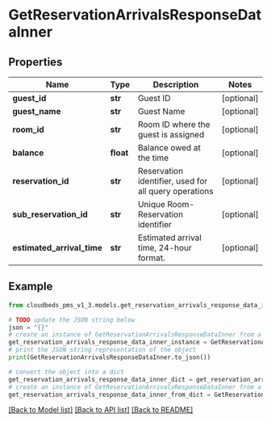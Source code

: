 # GetReservationArrivalsResponseDataInner


## Properties

Name | Type | Description | Notes
------------ | ------------- | ------------- | -------------
**guest_id** | **str** | Guest ID | [optional] 
**guest_name** | **str** | Guest Name | [optional] 
**room_id** | **str** | Room ID where the guest is assigned | [optional] 
**balance** | **float** | Balance owed at the time | [optional] 
**reservation_id** | **str** | Reservation identifier, used for all query operations | [optional] 
**sub_reservation_id** | **str** | Unique Room-Reservation identifier | [optional] 
**estimated_arrival_time** | **str** | Estimated arrival time, 24-hour format. | [optional] 

## Example

```python
from cloudbeds_pms_v1_3.models.get_reservation_arrivals_response_data_inner import GetReservationArrivalsResponseDataInner

# TODO update the JSON string below
json = "{}"
# create an instance of GetReservationArrivalsResponseDataInner from a JSON string
get_reservation_arrivals_response_data_inner_instance = GetReservationArrivalsResponseDataInner.from_json(json)
# print the JSON string representation of the object
print(GetReservationArrivalsResponseDataInner.to_json())

# convert the object into a dict
get_reservation_arrivals_response_data_inner_dict = get_reservation_arrivals_response_data_inner_instance.to_dict()
# create an instance of GetReservationArrivalsResponseDataInner from a dict
get_reservation_arrivals_response_data_inner_from_dict = GetReservationArrivalsResponseDataInner.from_dict(get_reservation_arrivals_response_data_inner_dict)
```
[[Back to Model list]](../README.md#documentation-for-models) [[Back to API list]](../README.md#documentation-for-api-endpoints) [[Back to README]](../README.md)


